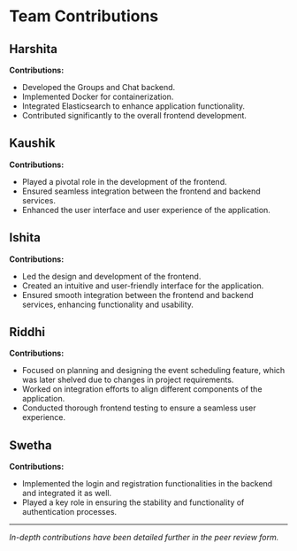 # Team Contributions

## Harshita
**Contributions:**
- Developed the Groups and Chat backend.
- Implemented Docker for containerization.
- Integrated Elasticsearch to enhance application functionality.
- Contributed significantly to the overall frontend development.

## Kaushik
**Contributions:**
- Played a pivotal role in the development of the frontend.
- Ensured seamless integration between the frontend and backend services.
- Enhanced the user interface and user experience of the application.

## Ishita
**Contributions:**
- Led the design and development of the frontend.
- Created an intuitive and user-friendly interface for the application.
- Ensured smooth integration between the frontend and backend services, enhancing functionality and usability.

## Riddhi
**Contributions:**
- Focused on planning and designing the event scheduling feature, which was later shelved due to changes in project requirements.
- Worked on integration efforts to align different components of the application.
- Conducted thorough frontend testing to ensure a seamless user experience.

## Swetha
**Contributions:**
- Implemented the login and registration functionalities in the backend and integrated it as well.
- Played a key role in ensuring the stability and functionality of authentication processes.

---
*In-depth contributions have been detailed further in the peer review form.*

